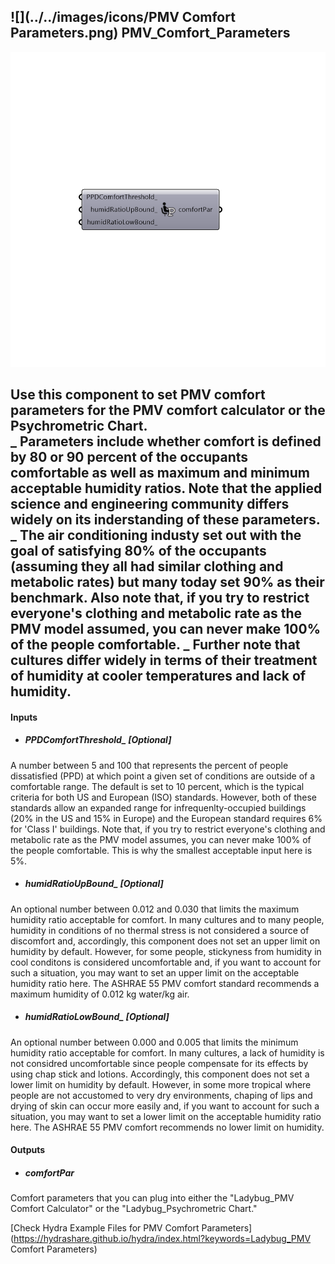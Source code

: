 ## ![](../../images/icons/PMV Comfort Parameters.png) PMV_Comfort_Parameters

![](../../images/components/PMV_Comfort_Parameters.png)

Use this component to set PMV comfort parameters for the PMV comfort calculator or the Psychrometric Chart.  
 _
 Parameters include whether comfort is defined by 80 or 90 percent of the occupants comfortable as well as maximum and minimum acceptable humidity ratios.  Note that the applied science and engineering community differs widely on its inderstanding of these parameters.
 _
 The air conditioning industy set out with the goal of satisfying 80% of the occupants (assuming they all had similar clothing and metabolic rates) but many today set 90% as their benchmark.  Also note that, if you try to restrict everyone's clothing and metabolic rate as the PMV model assumed, you can never make 100% of the people comfortable.
 _
 Further note that cultures differ widely in terms of their treatment of humidity at cooler temperatures and lack of humidity.
 -
 

#### Inputs
* ##### PPDComfortThreshold_ [Optional]
A number between 5 and 100 that represents the percent of people dissatisfied (PPD) at which point a given set of conditions are outside of a comfortable range.  The default is set to 10 percent, which is the typical criteria for both US and European (ISO) standards. However, both of these standards allow an expanded range for infrequenlty-occupied buildings (20% in the US and 15% in Europe) and the European standard requires 6% for 'Class I' buildings.  Note that, if you try to restrict everyone's clothing and metabolic rate as the PMV model assumes, you can never make 100% of the people comfortable.  This is why the smallest acceptable input here is 5%.
* ##### humidRatioUpBound_ [Optional]
An optional number between 0.012 and 0.030 that limits the maximum humidity ratio acceptable for comfort.  In many cultures and to many people, humidity in conditions of no thermal stress is not considered a source of discomfort and, accordingly, this component does not set an upper limit on humidity by default.  However, for some people, stickyness from humidity in cool conditons is considered uncomfortable and, if you want to account for such a situation, you may want to set an upper limit on the acceptable humidity ratio here.  The ASHRAE 55 PMV comfort standard recommends a maximum humidity of 0.012 kg water/kg air.
* ##### humidRatioLowBound_ [Optional]
An optional number between 0.000 and 0.005 that limits the minimum humidity ratio acceptable for comfort.  In many cultures, a lack of humidity is not considred uncomfortable since people compensate for its effects by using chap stick and lotions.  Accordingly, this component does not set a lower limit on humidity by default.  However, in some more tropical where people are not accustomed to very dry environments, chaping of lips and drying of skin can occur more easily and, if you want to account for such a situation, you may want to set a lower limit on the acceptable humidity ratio here. The ASHRAE 55 PMV comfort recommends no lower limit on humidity.

#### Outputs
* ##### comfortPar
Comfort parameters that you can plug into either the "Ladybug_PMV Comfort Calculator" or the "Ladybug_Psychrometric Chart."


[Check Hydra Example Files for PMV Comfort Parameters](https://hydrashare.github.io/hydra/index.html?keywords=Ladybug_PMV Comfort Parameters)